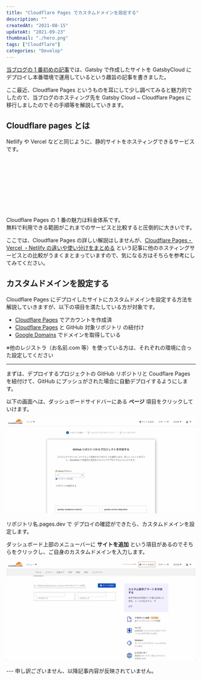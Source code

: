 ```yaml
---
title: "Cloudflare Pages でカスタムドメインを設定する"
description: ""
createdAt: "2021-08-15"
updateAt: "2021-09-23"
thumbnail: "./hero.png"
tags: ["Cloudflare"]
categories: "Develop"
---
```


[当ブログの 1 番初めの記事](../blog-creating-at-gatsby/)では、Gatsby で作成したサイトを GatsbyCloud にデプロイし本番環境で運用しているという趣旨の記事を書きました。

ここ最近、Cloudflare Pages というものを耳にして少し調べてみると魅力的でしたので、当ブログのホスティング先を Gatsby Cloud ~ Cloudflare Pages に移行しましたのでその手順等を解説していきます。

## Cloudflare pages とは

Netlify や Vercel などと同じように、静的サイトをホスティングできるサービスです。

<div class="iframely-embed"><div class="iframely-responsive" style="height: 140px; padding-bottom: 0;"><a href="https://pages.cloudflare.com/" data-iframely-url="//cdn.iframe.ly/api/iframe?url=https%3A%2F%2Fpages.cloudflare.com%2F&amp;key=d4798a05d91c041893af4b71314755fa"></a></div></div>

Cloudflare Pages の 1 番の魅力は料金体系です。  
無料で利用できる範囲がこれまでのサービスと比較すると圧倒的に大きいです。

ここでは、Cloudflare Pages の詳しい解説はしませんが、[Cloudflare Pages・Vercel ・Netlify の違いや使い分けをまとめる](https://zenn.dev/catnose99/scraps/6780379210136f) という記事に他のホスティングサービスとの比較がうまくまとまっていますので、気になる方はそちらを参考にしてみてください。

## カスタムドメインを設定する

Cloudflare Pages にデプロイしたサイトにカスタムドメインを設定する方法を解説していきますが、以下の項目を満たしている方が対象です。

- [Cloudflare Pages](https://pages.cloudflare.com/) でアカウントを作成済
- [Cloudflare Pages](https://pages.cloudflare.com/) と GitHub 対象リポジトリ の紐付け
- [Google Domains](https://domains.google/intl/ja_jp/) でドメインを取得している

<span class="text-sm">※他のレジストラ（お名前.com 等）を使っている方は、それぞれの環境に合った設定してください</span>

---

まずは、デプロイするプロジェクトの GitHub リポジトリと Coudflare Pages を紐付けて、GitHub にプッシュがされた場合に自動デプロイするようにします。

以下の画面へは、ダッシュボードサイドバーにある **ページ** 項目をクリックしていけます。

![](./step2.jpg)

リポジトリ名.pages.dev で デプロイの確認ができたら、カスタムドメインを設定します。

ダッシュボード上部のメニューバーに **サイトを追加** という項目があるのでそちらをクリックし、ご自身のカスタムドメインを入力します。

![](./step1.jpg)

--- 申し訳ございません、以降記事内容が反映されていません。
